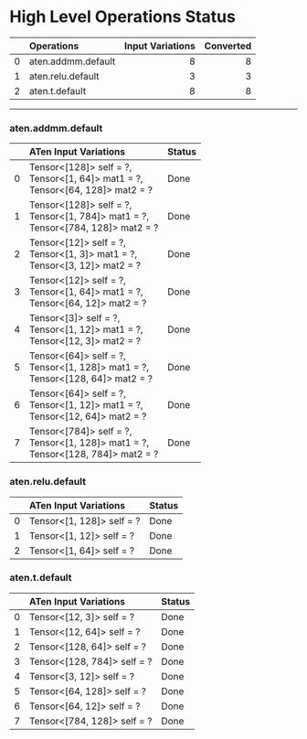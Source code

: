 # High Level Operations Status
|    | Operations         |   Input Variations |   Converted |
|---:|:-------------------|-------------------:|------------:|
|  0 | aten.addmm.default |                  8 |           8 |
|  1 | aten.relu.default  |                  3 |           3 |
|  2 | aten.t.default     |                  8 |           8 |
***
### aten.addmm.default
|    | ATen Input Variations                                                                | Status   |
|---:|:-------------------------------------------------------------------------------------|:---------|
|  0 | Tensor<[128]> self = ?,<br>Tensor<[1, 64]> mat1 = ?,<br>Tensor<[64, 128]> mat2 = ?   | Done     |
|  1 | Tensor<[128]> self = ?,<br>Tensor<[1, 784]> mat1 = ?,<br>Tensor<[784, 128]> mat2 = ? | Done     |
|  2 | Tensor<[12]> self = ?,<br>Tensor<[1, 3]> mat1 = ?,<br>Tensor<[3, 12]> mat2 = ?       | Done     |
|  3 | Tensor<[12]> self = ?,<br>Tensor<[1, 64]> mat1 = ?,<br>Tensor<[64, 12]> mat2 = ?     | Done     |
|  4 | Tensor<[3]> self = ?,<br>Tensor<[1, 12]> mat1 = ?,<br>Tensor<[12, 3]> mat2 = ?       | Done     |
|  5 | Tensor<[64]> self = ?,<br>Tensor<[1, 128]> mat1 = ?,<br>Tensor<[128, 64]> mat2 = ?   | Done     |
|  6 | Tensor<[64]> self = ?,<br>Tensor<[1, 12]> mat1 = ?,<br>Tensor<[12, 64]> mat2 = ?     | Done     |
|  7 | Tensor<[784]> self = ?,<br>Tensor<[1, 128]> mat1 = ?,<br>Tensor<[128, 784]> mat2 = ? | Done     |
### aten.relu.default
|    | ATen Input Variations     | Status   |
|---:|:--------------------------|:---------|
|  0 | Tensor<[1, 128]> self = ? | Done     |
|  1 | Tensor<[1, 12]> self = ?  | Done     |
|  2 | Tensor<[1, 64]> self = ?  | Done     |
### aten.t.default
|    | ATen Input Variations       | Status   |
|---:|:----------------------------|:---------|
|  0 | Tensor<[12, 3]> self = ?    | Done     |
|  1 | Tensor<[12, 64]> self = ?   | Done     |
|  2 | Tensor<[128, 64]> self = ?  | Done     |
|  3 | Tensor<[128, 784]> self = ? | Done     |
|  4 | Tensor<[3, 12]> self = ?    | Done     |
|  5 | Tensor<[64, 128]> self = ?  | Done     |
|  6 | Tensor<[64, 12]> self = ?   | Done     |
|  7 | Tensor<[784, 128]> self = ? | Done     |

